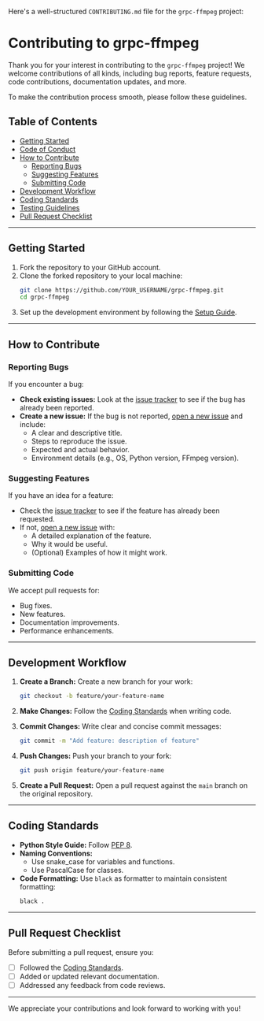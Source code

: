 Here's a well-structured `CONTRIBUTING.md` file for the `grpc-ffmpeg` project:

# Contributing to grpc-ffmpeg

Thank you for your interest in contributing to the `grpc-ffmpeg` project! We welcome contributions of all kinds, including bug reports, feature requests, code contributions, documentation updates, and more.

To make the contribution process smooth, please follow these guidelines.


## Table of Contents

- [Getting Started](#getting-started)
- [Code of Conduct](#code-of-conduct)
- [How to Contribute](#how-to-contribute)
  - [Reporting Bugs](#reporting-bugs)
  - [Suggesting Features](#suggesting-features)
  - [Submitting Code](#submitting-code)
- [Development Workflow](#development-workflow)
- [Coding Standards](#coding-standards)
- [Testing Guidelines](#testing-guidelines)
- [Pull Request Checklist](#pull-request-checklist)

---

## Getting Started

1. Fork the repository to your GitHub account.
2. Clone the forked repository to your local machine:
   ```bash
   git clone https://github.com/YOUR_USERNAME/grpc-ffmpeg.git
   cd grpc-ffmpeg
   ```
3. Set up the development environment by following the [Setup Guide](docs/BUILDING.md).

---

## How to Contribute

### Reporting Bugs

If you encounter a bug:
- **Check existing issues:** Look at the [issue tracker](https://github.com/CrystalNET-org/grpc-ffmpeg/issues) to see if the bug has already been reported.
- **Create a new issue:** If the bug is not reported, [open a new issue](https://github.com/CrystalNET-org/grpc-ffmpeg/issues/new) and include:
  - A clear and descriptive title.
  - Steps to reproduce the issue.
  - Expected and actual behavior.
  - Environment details (e.g., OS, Python version, FFmpeg version).

### Suggesting Features

If you have an idea for a feature:
- Check the [issue tracker](https://github.com/CrystalNET-org/grpc-ffmpeg/issues) to see if the feature has already been requested.
- If not, [open a new issue](https://github.com/CrystalNET-org/grpc-ffmpeg/issues/new) with:
  - A detailed explanation of the feature.
  - Why it would be useful.
  - (Optional) Examples of how it might work.

### Submitting Code

We accept pull requests for:
- Bug fixes.
- New features.
- Documentation improvements.
- Performance enhancements.

---

## Development Workflow

1. **Create a Branch:**
   Create a new branch for your work:
   ```bash
   git checkout -b feature/your-feature-name
   ```

2. **Make Changes:**
   Follow the [Coding Standards](#coding-standards) when writing code.

3. **Commit Changes:**
   Write clear and concise commit messages:
   ```bash
   git commit -m "Add feature: description of feature"
   ```

4. **Push Changes:**
   Push your branch to your fork:
   ```bash
   git push origin feature/your-feature-name
   ```

5. **Create a Pull Request:**
   Open a pull request against the `main` branch on the original repository.

---

## Coding Standards

- **Python Style Guide:** Follow [PEP 8](https://pep8.org/).
- **Naming Conventions:**
  - Use snake_case for variables and functions.
  - Use PascalCase for classes.
- **Code Formatting:** Use `black` as formatter to maintain consistent formatting:
  ```bash
  black .
  ```

---

## Pull Request Checklist

Before submitting a pull request, ensure you:
- [ ] Followed the [Coding Standards](#coding-standards).
- [ ] Added or updated relevant documentation.
- [ ] Addressed any feedback from code reviews.

---

We appreciate your contributions and look forward to working with you!
